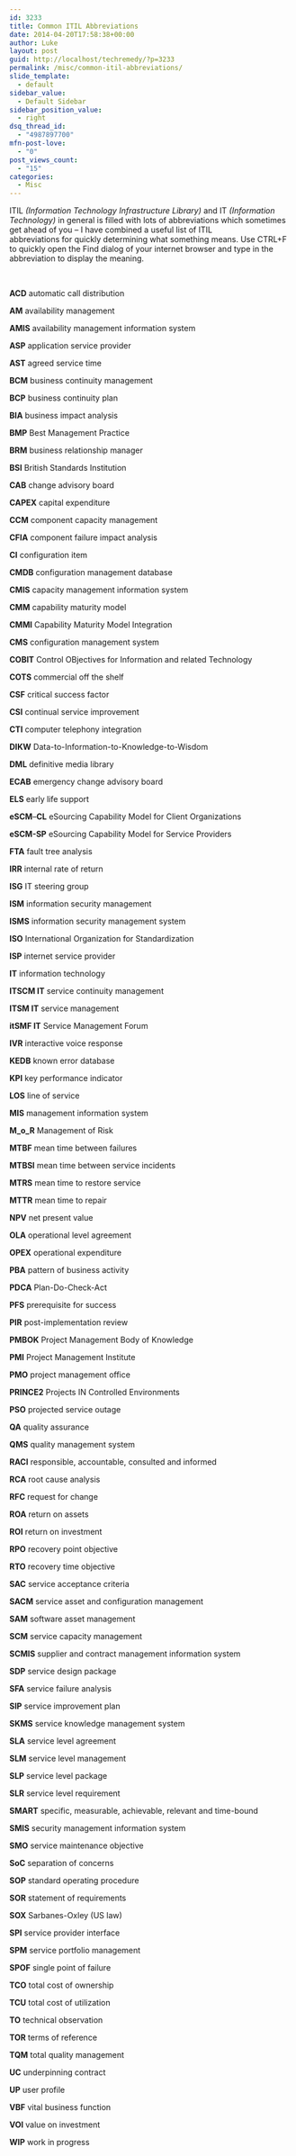 ```yaml
---
id: 3233
title: Common ITIL Abbreviations
date: 2014-04-20T17:58:38+00:00
author: Luke
layout: post
guid: http://localhost/techremedy/?p=3233
permalink: /misc/common-itil-abbreviations/
slide_template:
  - default
sidebar_value:
  - Default Sidebar
sidebar_position_value:
  - right
dsq_thread_id:
  - "4987897700"
mfn-post-love:
  - "0"
post_views_count:
  - "15"
categories:
  - Misc
---
```

ITIL _(Information Technology Infrastructure Library)_ and IT _(Information Technology)_ in general is filled with lots of abbreviations which sometimes get ahead of you &#8211; I have combined a useful list of ITIL abbreviations for quickly determining what something means. Use CTRL+F to quickly open the Find dialog of your internet browser and type in the abbreviation to display the meaning.

&nbsp;

**ACD** automatic call distribution
  
**AM** availability management
  
**AMIS** availability management information system
  
**ASP** application service provider
  
**AST** agreed service time
  
**BCM** business continuity management
  
**BCP** business continuity plan
  
**BIA** business impact analysis
  
**BMP** Best Management Practice
  
**BRM** business relationship manager
  
**BSI** British Standards Institution
  
**CAB** change advisory board
  
**CAPEX** capital expenditure
  
**CCM** component capacity management
  
**CFIA** component failure impact analysis
  
**CI** configuration item
  
**CMDB** configuration management database
  
**CMIS** capacity management information system
  
**CMM** capability maturity model
  
**CMMI** Capability Maturity Model Integration
  
**CMS** configuration management system
  
**COBIT** Control OBjectives for Information and related Technology
  
**COTS** commercial off the shelf
  
**CSF** critical success factor
  
**CSI** continual service improvement
  
**CTI** computer telephony integration
  
**DIKW** Data-to-Information-to-Knowledge-to-Wisdom
  
**DML** definitive media library
  
**ECAB** emergency change advisory board
  
**ELS** early life support
  
**eSCM**&#8211;**CL** eSourcing Capability Model for Client Organizations
  
**eSCM-SP** eSourcing Capability Model for Service Providers
  
**FTA** fault tree analysis
  
**IRR** internal rate of return
  
**ISG** IT steering group
  
**ISM** information security management
  
**ISMS** information security management system
  
**ISO** International Organization for Standardization
  
**ISP** internet service provider
  
**IT** information technology
  
**ITSCM IT** service continuity management
  
**ITSM IT** service management
  
**itSMF IT** Service Management Forum
  
**IVR** interactive voice response
  
**KEDB** known error database
  
**KPI** key performance indicator
  
**LOS** line of service
  
**MIS** management information system
  
**M\_o\_R** Management of Risk
  
**MTBF** mean time between failures
  
**MTBSI** mean time between service incidents
  
**MTRS** mean time to restore service
  
**MTTR** mean time to repair
  
**NPV** net present value
  
**OLA** operational level agreement
  
**OPEX** operational expenditure
  
**PBA** pattern of business activity
  
**PDCA** Plan-Do-Check-Act
  
**PFS** prerequisite for success
  
**PIR** post-implementation review
  
**PMBOK** Project Management Body of Knowledge
  
**PMI** Project Management Institute
  
**PMO** project management office
  
**PRINCE2** Projects IN Controlled Environments
  
**PSO** projected service outage
  
**QA** quality assurance
  
**QMS** quality management system
  
**RACI** responsible, accountable, consulted and informed
  
**RCA** root cause analysis
  
**RFC** request for change
  
**ROA** return on assets
  
**ROI** return on investment
  
**RPO** recovery point objective
  
**RTO** recovery time objective
  
**SAC** service acceptance criteria
  
**SACM** service asset and configuration management
  
**SAM** software asset management
  
**SCM** service capacity management
  
**SCMIS** supplier and contract management information system
  
**SDP** service design package
  
**SFA** service failure analysis
  
**SIP** service improvement plan
  
**SKMS** service knowledge management system
  
**SLA** service level agreement
  
**SLM** service level management
  
**SLP** service level package
  
**SLR** service level requirement
  
**SMART** specific, measurable, achievable, relevant and time-bound
  
**SMIS** security management information system
  
**SMO** service maintenance objective
  
**SoC** separation of concerns
  
**SOP** standard operating procedure
  
**SOR** statement of requirements
  
**SOX** Sarbanes-Oxley (US law)
  
**SPI** service provider interface
  
**SPM** service portfolio management
  
**SPOF** single point of failure
  
**TCO** total cost of ownership
  
**TCU** total cost of utilization
  
**TO** technical observation
  
**TOR** terms of reference
  
**TQM** total quality management
  
**UC** underpinning contract
  
**UP** user profile
  
**VBF** vital business function
  
**VOI** value on investment
  
**WIP** work in progress